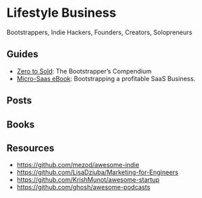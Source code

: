 # Lifestyle Business
Bootstrappers, Indie Hackers, Founders, Creators, Solopreneurs

## Guides
- [Zero to Sold](./zero-to-sold.md): The Bootstrapper’s Compendium
- [Micro-Saas eBook](./micro-saas-ebook.md): Bootstrapping a profitable SaaS Business.

## Posts

## Books

## Resources
- https://github.com/mezod/awesome-indie
- https://github.com/LisaDziuba/Marketing-for-Engineers
- https://github.com/KrishMunot/awesome-startup
- https://github.com/ghosh/awesome-podcasts
